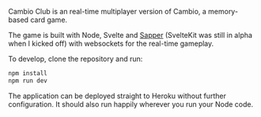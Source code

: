 Cambio Club is an real-time multiplayer version of Cambio, a memory-based card game.

The game is built with Node, Svelte and [Sapper](https://github.com/sveltejs/sapper-template) (SvelteKit was still in alpha when I kicked off) with websockets for the real-time gameplay.

To develop, clone the repository and run:

```bash
npm install
npm run dev
```

The application can be deployed straight to Heroku without further configuration. It should also run happily wherever you run your Node code.